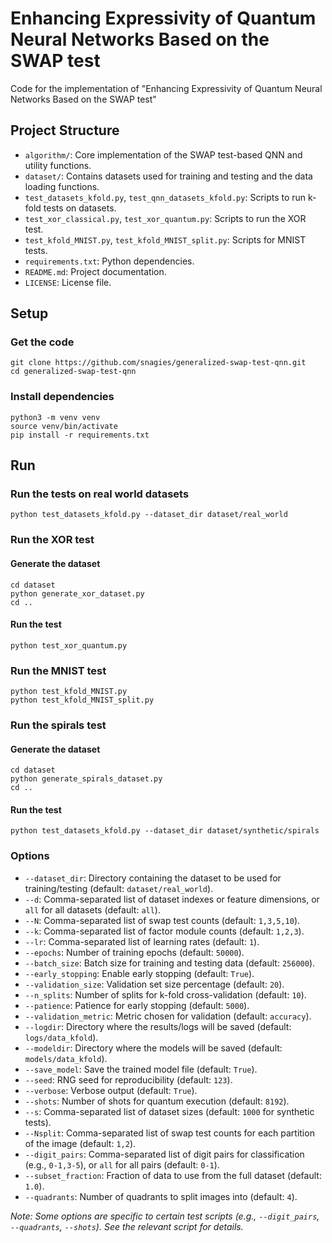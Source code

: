 # Enhancing Expressivity of Quantum Neural Networks Based on the SWAP test
Code for the implementation of "Enhancing Expressivity of Quantum Neural Networks Based on the SWAP test"

## Project Structure
- `algorithm/`: Core implementation of the SWAP test-based QNN and utility functions.
- `dataset/`: Contains datasets used for training and testing and the data loading functions.
- `test_datasets_kfold.py`, `test_qnn_datasets_kfold.py`: Scripts to run k-fold tests on datasets.
- `test_xor_classical.py`, `test_xor_quantum.py`: Scripts to run the XOR test.
- `test_kfold_MNIST.py`, `test_kfold_MNIST_split.py`: Scripts for MNIST tests.
- `requirements.txt`: Python dependencies.
- `README.md`: Project documentation.
- `LICENSE`: License file.

## Setup
### Get the code
    git clone https://github.com/snagies/generalized-swap-test-qnn.git
    cd generalized-swap-test-qnn

### Install dependencies
    python3 -m venv venv
    source venv/bin/activate
    pip install -r requirements.txt

## Run
### Run the tests on real world datasets
    python test_datasets_kfold.py --dataset_dir dataset/real_world

### Run the XOR test
#### Generate the dataset
    cd dataset
    python generate_xor_dataset.py
    cd ..
#### Run the test
    python test_xor_quantum.py

### Run the MNIST test
    python test_kfold_MNIST.py
    python test_kfold_MNIST_split.py

### Run the spirals test
#### Generate the dataset
    cd dataset
    python generate_spirals_dataset.py
    cd ..
#### Run the test
    python test_datasets_kfold.py --dataset_dir dataset/synthetic/spirals

### Options

- `--dataset_dir`: Directory containing the dataset to be used for training/testing (default: `dataset/real_world`).
- `--d`: Comma-separated list of dataset indexes or feature dimensions, or `all` for all datasets (default: `all`).
- `--N`: Comma-separated list of swap test counts (default: `1,3,5,10`).
- `--k`: Comma-separated list of factor module counts (default: `1,2,3`).
- `--lr`: Comma-separated list of learning rates (default: `1`).
- `--epochs`: Number of training epochs (default: `50000`).
- `--batch_size`: Batch size for training and testing data (default: `256000`).
- `--early_stopping`: Enable early stopping (default: `True`).
- `--validation_size`: Validation set size percentage (default: `20`).
- `--n_splits`: Number of splits for k-fold cross-validation (default: `10`).
- `--patience`: Patience for early stopping (default: `5000`).
- `--validation_metric`: Metric chosen for validation (default: `accuracy`).
- `--logdir`: Directory where the results/logs will be saved (default: `logs/data_kfold`).
- `--modeldir`: Directory where the models will be saved (default: `models/data_kfold`).
- `--save_model`: Save the trained model file (default: `True`).
- `--seed`: RNG seed for reproducibility (default: `123`).
- `--verbose`: Verbose output (default: `True`).
- `--shots`: Number of shots for quantum execution (default: `8192`).
- `--s`: Comma-separated list of dataset sizes (default: `1000` for synthetic tests).
- `--Nsplit`: Comma-separated list of swap test counts for each partition of the image (default: `1,2`).
- `--digit_pairs`: Comma-separated list of digit pairs for classification (e.g., `0-1,3-5`), or `all` for all pairs (default: `0-1`).
- `--subset_fraction`: Fraction of data to use from the full dataset (default: `1.0`).
- `--quadrants`: Number of quadrants to split images into (default: `4`).

*Note: Some options are specific to certain test scripts (e.g., `--digit_pairs`, `--quadrants`, `--shots`). See the relevant script for details.*